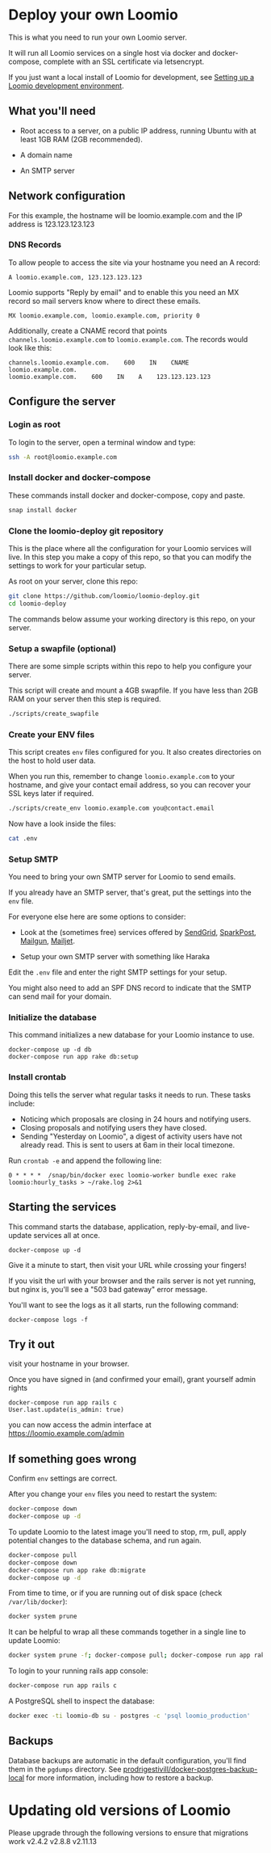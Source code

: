 # Deploy your own Loomio

This is what you need to run your own Loomio server.

It will run all Loomio services on a single host via docker and docker-compose, complete with an SSL certificate via letsencrypt.

If you just want a local install of Loomio for development, see [Setting up a Loomio development environment](https://github.com/loomio/loomio/blob/master/DEVSETUP.md).

## What you'll need
* Root access to a server, on a public IP address, running Ubuntu with at least 1GB RAM (2GB recommended).

* A domain name

* An SMTP server

## Network configuration
For this example, the hostname will be loomio.example.com and the IP address is 123.123.123.123

### DNS Records
To allow people to access the site via your hostname you need an A record:

```
A loomio.example.com, 123.123.123.123
```

Loomio supports "Reply by email" and to enable this you need an MX record so mail servers know where to direct these emails.

```
MX loomio.example.com, loomio.example.com, priority 0
```

Additionally, create a CNAME record that points `channels.loomio.example.com` to `loomio.example.com`. The records would look like this:

```
channels.loomio.example.com.    600    IN    CNAME    loomio.example.com.
loomio.example.com.    600    IN    A    123.123.123.123
```

## Configure the server

### Login as root
To login to the server, open a terminal window and type:

```sh
ssh -A root@loomio.example.com
```

### Install docker and docker-compose

These commands install docker and docker-compose, copy and paste.

```sh
snap install docker
```

### Clone the loomio-deploy git repository
This is the place where all the configuration for your Loomio services will live. In this step you make a copy of this repo, so that you can modify the settings to work for your particular setup.

As root on your server, clone this repo:

```sh
git clone https://github.com/loomio/loomio-deploy.git
cd loomio-deploy
```

The commands below assume your working directory is this repo, on your server.

### Setup a swapfile (optional)
There are some simple scripts within this repo to help you configure your server.

This script will create and mount a 4GB swapfile. If you have less than 2GB RAM on your server then this step is required.

```sh
./scripts/create_swapfile
```

### Create your ENV files
This script creates `env` files configured for you. It also creates directories on the host to hold user data.

When you run this, remember to change `loomio.example.com` to your hostname, and give your contact email address, so you can recover your SSL keys later if required.

```sh
./scripts/create_env loomio.example.com you@contact.email
```

Now have a look inside the files:

```sh
cat .env
```

### Setup SMTP

You need to bring your own SMTP server for Loomio to send emails.

If you already have an SMTP server, that's great, put the settings into the `env` file.

For everyone else here are some options to consider:

- Look at the (sometimes free) services offered by [SendGrid](https://sendgrid.com/), [SparkPost](https://www.sparkpost.com/), [Mailgun](http://www.mailgun.com/), [Mailjet](https://www.mailjet.com/pricing).

- Setup your own SMTP server with something like Haraka

Edit the `.env` file and enter the right SMTP settings for your setup.

You might also need to add an SPF DNS record to indicate that the SMTP can send mail for your domain.

### Initialize the database
This command initializes a new database for your Loomio instance to use.

```
docker-compose up -d db
docker-compose run app rake db:setup
```

### Install crontab
Doing this tells the server what regular tasks it needs to run. These tasks include:

* Noticing which proposals are closing in 24 hours and notifying users.
* Closing proposals and notifying users they have closed.
* Sending "Yesterday on Loomio", a digest of activity users have not already read. This is sent to users at 6am in their local timezone.

Run `crontab -e` and append the following line:

```
0 * * * *  /snap/bin/docker exec loomio-worker bundle exec rake loomio:hourly_tasks > ~/rake.log 2>&1
```

## Starting the services
This command starts the database, application, reply-by-email, and live-update services all at once.

```
docker-compose up -d
```

Give it a minute to start, then visit your URL while crossing your fingers!

If you visit the url with your browser and the rails server is not yet running, but nginx is, you'll see a "503 bad gateway" error message.

You'll want to see the logs as it all starts, run the following command:

```
docker-compose logs -f
```

## Try it out

visit your hostname in your browser.

Once you have signed in (and confirmed your email), grant yourself admin rights

```
docker-compose run app rails c
User.last.update(is_admin: true)
```

you can now access the admin interface at https://loomio.example.com/admin


## If something goes wrong
Confirm `env` settings are correct.

After you change your `env` files you need to restart the system:

```sh
docker-compose down
docker-compose up -d
```

To update Loomio to the latest image you'll need to stop, rm, pull, apply potential changes to the database schema, and run again.

```sh
docker-compose pull
docker-compose down
docker-compose run app rake db:migrate
docker-compose up -d
```

From time to time, or if you are running out of disk space (check `/var/lib/docker`):

```sh
docker system prune
```

It can be helpful to wrap all these commands together in a single line to update Loomio:

```sh
docker system prune -f; docker-compose pull; docker-compose run app rake db:migrate; docker-compose down; docker-compose up -d
```

To login to your running rails app console:

```sh
docker-compose run app rails c
```

A PostgreSQL shell to inspect the database:

```sh
docker exec -ti loomio-db su - postgres -c 'psql loomio_production'
```

## Backups
Database backups are automatic in the default configuration, you'll find them in the `pgdumps` directory. See [prodrigestivill/docker-postgres-backup-local](https://github.com/prodrigestivill/docker-postgres-backup-local) for more information, including how to restore a backup.

# Updating old versions of Loomio

Please upgrade through the following versions to ensure that migrations work
v2.4.2
v2.8.8
v2.11.13



